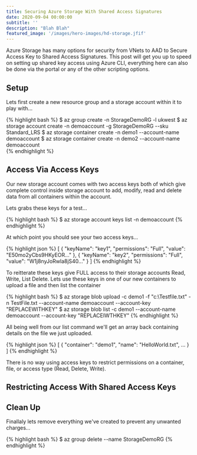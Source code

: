 ```yaml
---
title: Securing Azure Storage With Shared Access Signatures
date: 2020-09-04 00:00:00
subtitle: ''
description: "Blah Blah"
featured_image: '/images/hero-images/hd-storage.jfif'
---
```


Azure Storage has many options for security from VNets to AAD to Secure Access Key to Shared Access Signatures. This post will get you up to speed on setting up shared key access using Azure CLI, everything here can also be done via the portal or any of the other scripting options.

## Setup

Lets first create a new resource group and a storage account within it to play with...

{% highlight bash %}
$ az group create -n StorageDemoRG -l ukwest 
$ az storage account create -n demoaccount -g StorageDemoRG --sku Standard_LRS
$ az storage container create -n demo1 --account-name demoaccount
$ az storage container create -n demo2 --account-name demoaccount    
{% endhighlight %}

## Access Via Access Keys
Our new storage account comes with two access keys both of which give complete control inside storage account to add, modify, read and delete data from all containers within the account. 

Lets grabs these keys for a test...

{% highlight bash %}
$ az storage account keys list -n demoaccount
{% endhighlight %}

At which point you should see your two access keys...

{% highlight json %}
[
  {
    "keyName": "key1",
    "permissions": "Full",
    "value": "E50mo2yCbs9HKyEOR..."
  },
  {
    "keyName": "key2",
    "permissions": "Full",
    "value": "W1j8nyJoRwla8jS40..."
  }
]
{% endhighlight %}

To reitterate these keys give FULL access to their storage accounts Read, Write, List Delete. Lets use these keys in one of our new containers to upload a file and then list the container

{% highlight bash %}
$ az storage blob upload 
  -c demo1 
  -f "c:\Testfile.txt" 
  -n TestFile.txt 
  --account-name demoaccount 
  --account-key "REPLACEWITHKEY" 
$ az storage blob list 
  -c demo1 
  --account-name demoaccount 
  --account-key "REPLACEIWTHKEY"
{% endhighlight %}

All being well from our list command we'll get an array back containing details on the file we just uploaded.

{% highlight json %}
[
  {
    "container": "demo1",
    "name": "HelloWorld.txt",
    ...
  }
]
{% endhighlight %}

There is no way using access keys to restrict permissions on a container, file, or access type (Read, Delete, Write). 

## Restricting Access With Shared Access Keys

## Clean Up
Finallaly lets remove everything we've created to prevent any unwanted charges...

{% highlight bash %}
$ az group delete --name StorageDemoRG
{% endhighlight %}